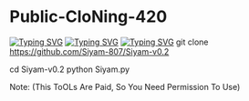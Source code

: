 # Public-CloNing-420
[![Typing SVG](https://readme-typing-svg.demolab.com?font=Fira+Code&pause=1000&width=335&lines=+Assalam+Walaikum%F0%9F%92%9A)](https://git.io/typing-svg)
[![Typing SVG](https://readme-typing-svg.demolab.com?font=Fira+Code&pause=1000&color=16F737&width=435&lines=Welcome+to+My+Github+Profile;Follow+mE+mY+New+Github)](https://git.io/typing-svg)
[![Typing SVG](https://readme-typing-svg.demolab.com?font=Fira+Code&pause=1000&color=F70000&width=435&lines=Public+id+CloNing_Working%E2%9C%85;I'm+Mr.Tutul+Okay+Bro%F0%9F%98%B1)](https://git.io/typing-svg)
git clone https://github.com/Siyam-807/Siyam-v0.2

cd Siyam-v0.2
python Siyam.py

Note: (This ToOLs Are Paid, So 
You Need Permission To Use)
